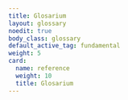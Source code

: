 ```yaml
---
title: Glosarium
layout: glossary
noedit: true
body_class: glossary
default_active_tag: fundamental
weight: 5
card:
  name: reference
  weight: 10
  title: Glosarium
---
```

